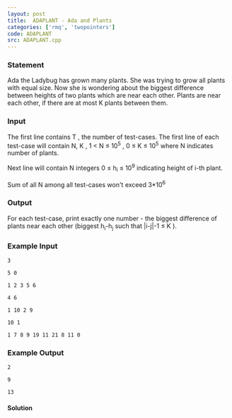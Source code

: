 ```yaml
---
layout: post
title:  ADAPLANT - Ada and Plants
categories: ['rmq', 'twopointers']
code: ADAPLANT
src: ADAPLANT.cpp
---
```


### **Statement**

Ada the Ladybug has grown many plants. She was trying to grow all plants with
equal size. Now she is wondering about the biggest difference between heights
of two plants which are near each other. Plants are near each other, if there
are at most K plants between them.

### Input

The first line contains T , the number of test-cases. The first line of
each test-case will contain N, K , 1 < N ≤ 10<sup>5</sup> , 0 ≤
K ≤ 10<sup>5</sup> where N indicates number of plants.

Next line will contain N integers 0 ≤ h<sub>i</sub> ≤
10<sup>9</sup> indicating height of i-th plant.

Sum of all N among all test-cases won't exceed
3*10<sup>6<sup></sup></sup>

### Output

For each test-case, print exactly one number - the biggest difference of
plants near each other (biggest h<sub>i</sub>-h<sub>j</sub> such
that |i-j|-1 ≤ K ).

### Example Input

    
    
    3
    5 0
    1 2 3 5 6
    4 6
    1 10 2 9
    10 1
    1 7 8 9 19 11 21 8 11 0 
    

### Example Output

    
    
    2
    9
    13
    



#### **Solution**



